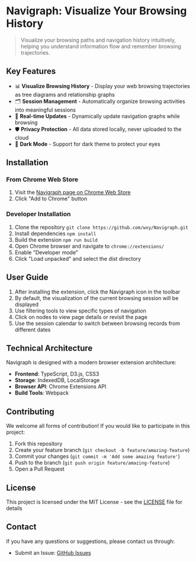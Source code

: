 Navigraph: Visualize Your Browsing History
===

> Visualize your browsing paths and navigation history intuitively, helping you understand information flow and remember browsing trajectories.

## Key Features

- 📊 **Visualize Browsing History** - Display your web browsing trajectories as tree diagrams and relationship graphs
- 🗂️ **Session Management** - Automatically organize browsing activities into meaningful sessions
- 🔄 **Real-time Updates** - Dynamically update navigation graphs while browsing
- 🛡️ **Privacy Protection** - All data stored locally, never uploaded to the cloud
- 🌙 **Dark Mode** - Support for dark theme to protect your eyes

## Installation

### From Chrome Web Store

1. Visit the [Navigraph page on Chrome Web Store](https://chrome.google.com/webstore/detail/navigraph/[extension-id])
2. Click "Add to Chrome" button

### Developer Installation

1. Clone the repository `git clone https://github.com/wxy/Navigraph.git`
2. Install dependencies `npm install`
3. Build the extension `npm run build`
4. Open Chrome browser and navigate to `chrome://extensions/`
5. Enable "Developer mode"
6. Click "Load unpacked" and select the dist directory

## User Guide

1. After installing the extension, click the Navigraph icon in the toolbar
2. By default, the visualization of the current browsing session will be displayed
3. Use filtering tools to view specific types of navigation
4. Click on nodes to view page details or revisit the page
5. Use the session calendar to switch between browsing records from different dates

## Technical Architecture

Navigraph is designed with a modern browser extension architecture:

- **Frontend**: TypeScript, D3.js, CSS3
- **Storage**: IndexedDB, LocalStorage
- **Browser API**: Chrome Extensions API
- **Build Tools**: Webpack

## Contributing

We welcome all forms of contribution! If you would like to participate in this project:

1. Fork this repository
2. Create your feature branch (`git checkout -b feature/amazing-feature`)
3. Commit your changes (`git commit -m 'Add some amazing feature'`)
4. Push to the branch (`git push origin feature/amazing-feature`)
5. Open a Pull Request

## License

This project is licensed under the MIT License - see the [LICENSE](LICENSE) file for details

## Contact

If you have any questions or suggestions, please contact us through:

- Submit an Issue: [GitHub Issues](https://github.com/wxy/Navigraph/issues)
